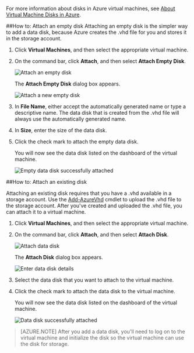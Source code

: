 
For more information about disks in Azure virtual machines, see [About Virtual Machine Disks in Azure](http://go.microsoft.com/fwlink/p/?LinkId=403697).

##<a id="attachempty"></a>How to: Attach an empty disk
Attaching an empty disk is the simpler way to add a data disk, because Azure creates the .vhd file for you and stores it in the storage account.

1. Click **Virtual Machines**, and then select the appropriate virtual machine.

2. On the command bar, click **Attach**, and then select **Attach Empty Disk**.


	![Attach an empty disk](./media/howto-attach-disk-window-linux/AttachDiskWindows.png)



	The **Attach Empty Disk** dialog box appears.



	![Attach a new empty disk](./media/howto-attach-disk-window-linux/AttachNewDiskWindows.png)

 
3. In **File Name**, either accept the automatically generated name or type a descriptive name. The data disk that is created from the .vhd file will always use the automatically generated name.



4. In **Size**, enter the size of the data disk. 



5. Click the check mark to attach the empty data disk.

	You will now see the data disk listed on the dashboard of the virtual machine.


	![Empty data disk successfully attached](./media/howto-attach-disk-window-linux/AttachEmptySuccess.png)

##<a id="attachexisting"></a>How to: Attach an existing disk

Attaching an existing disk requires that you have a .vhd available in a storage account. Use the [Add-AzureVhd](http://go.microsoft.com/FWLink/p/?LinkID=391684) cmdlet to upload the .vhd file to the storage account. After you've created and uploaded the .vhd file, you can attach it to a virtual machine. 

1. Click **Virtual Machines**, and then select the appropriate virtual machine.

2. On the command bar, click **Attach**, and then select **Attach Disk**.


	![Attach data disk](./media/howto-attach-disk-window-linux/AttachExistingDiskWindows.png)

	The **Attach Disk** dialog box appears.



	![Enter data disk details](./media/howto-attach-disk-window-linux/AttachExistingDisk.png)

3. Select the data disk that you want to attach to the virtual machine.
4. Click the check mark to attach the data disk to the virtual machine.
  
 
	You will now see the data disk listed on the dashboard of the virtual machine.


	![Data disk successfully attached](./media/howto-attach-disk-window-linux/AttachSuccess.png)

> [AZURE.NOTE] 
> After you add a data disk, you'll need to log on to the virtual machine and initialize the disk so the virtual machine can use the disk for storage.



